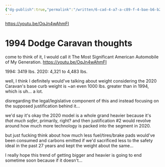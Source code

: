 ```yaml
---
{"dg-publish":true,"permalink":"/written/6-cad-4-a7-a-c89-f-4-bae-b6-b2-d6-fab-77621-fa/","dgHomeLink":true,"dgPassFrontmatter":false}
---
```


https://youtu.be/OqJn4wAhmFI

# 1994 Dodge Caravan thoughts

come to think of it, I would call it The Most Significant American Automobile of My Generation. https://youtu.be/OqJn4wAhmFI

1994: 3419 lbs.
2020: 4,321 to 4,483 lbs.

well, I think I definitely would've talking about weight considering the 2020 Caravan's base curb weight is ~an even 1000 lbs. greater than in 1994, which is uh… a lot.

disregarding the legal/legislative component of this and instead focusing on the supposed justification behind it…

we'd say it's okay the 2020 model is a whole grand heavier because it's *that much safer*, primarily, right? and then justification #2 would revolve around how much more technology is packed into the segment in 2020. 

but just fucking think about how much less fuel/tires/brake pads would've been consumed and carbons emitted if we'd sacrificed less to the safety ideal in the past 27 years and kept the weight about the same…

I really hope this trend of getting bigger and heavier is going to end sometime soon because if it doesn't…